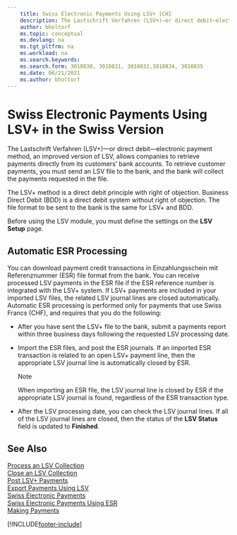 ```yaml
---
    title: Swiss Electronic Payments Using LSV+ [CH]
    description: The Lastschrift Verfahren (LSV+)—or direct debit—electronic payment method, allows companies to retrieve payments directly from its customers’ bank accounts. 
    author: bholtorf
    ms.topic: conceptual
    ms.devlang: na
    ms.tgt_pltfrm: na
    ms.workload: na
    ms.search.keywords:
    ms.search.form: 3010830, 3010831, 3010832,3010834, 3010835
    ms.date: 06/21/2021
    ms.author: bholtorf
---
```

# Swiss Electronic Payments Using LSV+ in the Swiss Version
The Lastschrift Verfahren (LSV+)—or direct debit—electronic payment method, an improved version of LSV, allows companies to retrieve payments directly from its customers’ bank accounts. To retrieve customer payments, you must send an LSV file to the bank, and the bank will collect the payments requested in the file.  

The LSV+ method is a direct debit principle with right of objection. Business Direct Debit (BDD) is a direct debit system without right of objection. The file format to be sent to the bank is the same for LSV+ and BDD.  

Before using the LSV module, you must define the settings on the **LSV Setup** page.

## Automatic ESR Processing  
You can download payment credit transactions in Einzahlungsschein mit Referenznummer (ESR) file format from the bank. You can receive processed LSV payments in the ESR file if the ESR reference number is integrated with the LSV+ system. If LSV+ payments are included in your imported LSV files, the related LSV journal lines are closed automatically. Automatic ESR processing is performed only for payments that use Swiss Francs (CHF), and requires that you do the following:  

- After you have sent the LSV+ file to the bank, submit a payments report within three business days following the requested LSV processing date.  

- Import the ESR files, and post the ESR journals. If an imported ESR transaction is related to an open LSV+ payment line, then the appropriate LSV journal line is automatically closed by ESR.  

    > [!NOTE]  
    >  When importing an ESR file, the LSV journal line is closed by ESR if the appropriate LSV journal is found, regardless of the ESR transaction type.  

- After the LSV processing date, you can check the LSV journal lines. If all of the LSV journal lines are closed, then the status of the **LSV Status** field is updated to  **Finished**.  

## See Also  
 [Process an LSV Collection](how-to-process-an-lsv-collection.md)   
 [Close an LSV Collection](how-to-close-an-lsv-collection.md)   
 [Post LSV+ Payments](how-to-post-lsv-payments.md)   
 [Export Payments Using LSV](how-to-export-payments-using-lsv.md)   
 [Swiss Electronic Payments](swiss-electronic-payments.md)   
 [Swiss Electronic Payments Using ESR](swiss-electronic-payments-using-esr.md)   
 [Making Payments](../../payables-make-payments.md)


[!INCLUDE[footer-include](../../includes/footer-banner.md)]